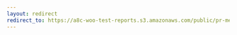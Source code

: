 ```yaml
---
layout: redirect
redirect_to: https://a8c-woo-test-reports.s3.amazonaws.com/public/pr-merge/41043/api/index.html
---
```

